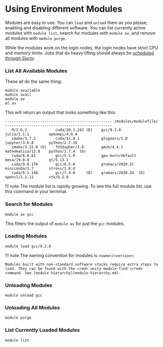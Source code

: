 # Using Environment Modules

Modules are easy to use. You can <red>`load`</red> and <red>`unload`</red> them as you please, enabling and disabling different software. You can list currently active modules with <red>`module list`</red>, search for modules with <red>`module av`</red>, and remove all modules with <red>`module purge`</red>.

While the modules work on the login nodes, the login nodes have strict CPU and memory limits. Jobs that do heavy lifting should always be [scheduled through Slurm](../slurm/index.md).

### List All Available Modules ###
These all do the same thing:
```
module available
module avail
module av
ml av
```

This will return an output that looks something like this:
```
------------------------------------------------- /modules/modulefiles -------------------------------------------------
   R/3.6.2             cuda/10.1.243 (D)    gcc/9.2.0               julia/1.1.1         openmpi/4.0.4
   cmake/3.7.2         cuda/11.0.1          glxgears/1.0            jupyter/3.6.8       python/2.7.16
   cmake/3.15.0 (D)    fd3dspher/1.0        gmsh/4.4.1              mathematica/12.0    python/3.7.4  (D)
   cuda/8.0.61         gcc/5.5.0            gpu-burn/default        mesa/19.0.8         qt/5.13.1
   cuda/9.0.176        gcc/6.5.0            gromacs/2020.2C         miniconda/3.7       stress/1.0.4
   cuda/9.2.148        gcc/7.4.0     (D)    gromacs/2020.2G  (D)    opencl/2.2.11       vtk/8.2.0
```
!!! note
    The module list is rapidly growing. To see the full module list, use this command in your terminal.

### Search for Modules ###
```
module av gcc
```
This filters the output of <red>`module av`</red> for just the `gcc` modules.

### Loading Modules ###
```
module load gcc/9.2.0
```
!!! note
    The naming convention for modules is `<name>/<version>`.

    Modules built with non-standard software stacks require extra steps to load. They can be found with the <red>`unity-module-find`</red> command. See [module hierarchy](module-hierarchy.md).

### Unloading Modules ###
```
module unload gcc
```

### Unloading All Modules ###
```
module purge
```

### List Currently Loaded Modules ###
```
module list
```
